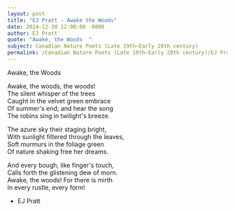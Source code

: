 ```yaml
---
layout: post
title: "EJ Pratt - Awake the Woods"
date: 2024-12-30 12:00:00 -0000
author: EJ Pratt
quote: "Awake, the Woods  "
subject: Canadian Nature Poets (Late 19th–Early 20th century)
permalink: /Canadian Nature Poets (Late 19th–Early 20th century)/EJ Pratt/EJ Pratt - Awake the Woods
---
```


Awake, the Woods  
  
  
Awake, the woods, the woods!  
The silent whisper of the trees  
Caught in the velvet green embrace  
Of summer's end; and hear the song  
The robins sing in twilight's breeze.  
  
The azure sky their staging bright,  
With sunlight filtered through the leaves,  
Soft murmurs in the foliage green  
Of nature shaking free her dreams.
  
And every bough, like finger's touch,  
Calls forth the glistening dew of morn.  
Awake, the woods! For there is mirth  
In every rustle, every form!

- EJ Pratt
